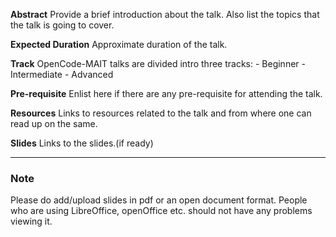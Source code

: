 **Abstract**
	Provide a brief introduction about the talk.
    Also list the topics that the talk is going to cover.
        
**Expected Duration**
    Approximate duration of the talk.

**Track**
   	OpenCode-MAIT talks are divided intro three tracks:
    	- Beginner
        - Intermediate
        - Advanced

**Pre-requisite**
   	Enlist here if there are any pre-requisite for attending the talk.
        
**Resources**
    Links to resources related to the talk and from where one can 
    read up on the same.

**Slides**
    Links to the slides.(if ready)
    
---
### Note
Please do add/upload slides in pdf or an open document format.
People who are using LibreOffice, openOffice etc. should not have any problems viewing it.
